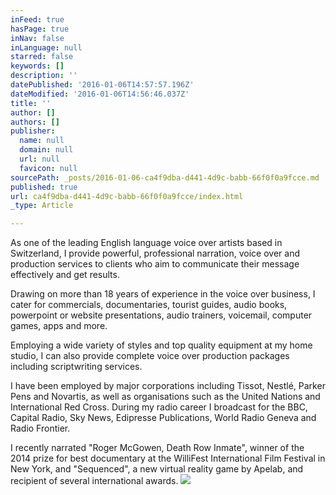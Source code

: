 ```yaml
---
inFeed: true
hasPage: true
inNav: false
inLanguage: null
starred: false
keywords: []
description: ''
datePublished: '2016-01-06T14:57:57.196Z'
dateModified: '2016-01-06T14:56:46.037Z'
title: ''
author: []
authors: []
publisher:
  name: null
  domain: null
  url: null
  favicon: null
sourcePath: _posts/2016-01-06-ca4f9dba-d441-4d9c-babb-66f0f0a9fcce.md
published: true
url: ca4f9dba-d441-4d9c-babb-66f0f0a9fcce/index.html
_type: Article

---
```

As one of the leading English language voice over artists based in Switzerland, I provide powerful, professional narration, voice over and production services to clients who aim to communicate their message effectively and get results.

Drawing on more than 18 years of experience in the voice over business, I cater for commercials, documentaries, tourist guides, audio books, powerpoint or website presentations, audio trainers, voicemail, computer games, apps and more. 

Employing a wide variety of styles and top quality equipment at my home studio, I can also provide complete voice over production packages including scriptwriting services.

I have been employed by major corporations including Tissot, Nestlé, Parker Pens and Novartis, as well as organisations such as the United Nations and International Red Cross. During my radio career I broadcast for the BBC, Capital Radio, Sky News, Edipresse Publications, World Radio Geneva and Radio Frontier.

I recently narrated "Roger McGowen, Death Row Inmate", winner of the 2014 prize for best documentary at the WilliFest International Film Festival in New York, and "Sequenced", a new virtual reality game by Apelab, and recipient of several international awards.  ![](https://the-grid-user-content.s3-us-west-2.amazonaws.com/5cf82143-6197-4c6e-aa39-48f6cfd1fff4.png)